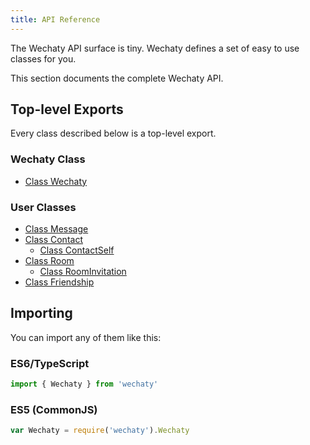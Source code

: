 ```yaml
---
title: API Reference
---
```


The Wechaty API surface is tiny. Wechaty defines a set of easy to use classes for you.

This section documents the complete Wechaty API.

## Top-level Exports

Every class described below is a top-level export.

### Wechaty Class

- [Class Wechaty](api/wechaty)

### User Classes

- [Class Message](api/message)
- [Class Contact](api/contact)
  - [Class ContactSelf](api/contact-self)
- [Class Room](api/room)
  - [Class RoomInvitation](api/room-invitation)
- [Class Friendship](api/friendship)

## Importing

You can import any of them like this:

### ES6/TypeScript

```js
import { Wechaty } from 'wechaty'
```

### ES5 (CommonJS)

```js
var Wechaty = require('wechaty').Wechaty
```

